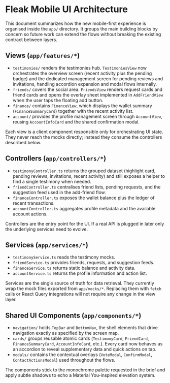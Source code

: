# Fleak Mobile UI Architecture

This document summarizes how the new mobile-first experience is organised inside the `app/` directory. It groups the main building blocks by concern so future work can extend the flows without breaking the existing contract between layers.

## Views (`app/features/*`)
- `testimonies/` renders the testimonies hub. `TestimoniesView` now orchestrates the overview screen (recent activity plus the pending badge) and the dedicated management screen for pending reviews and invitations, handling accordion expansion and modal flows internally.
- `friends/` covers the social area. `FriendsView` renders request cards and friend cards and opens the overlay sheet implemented in `AddFriendView` when the user taps the floating add button.
- `finance/` contains `FinanceView`, which displays the wallet summary (`FinanceSummaryCard`) together with the recent activity list.
- `account/` provides the profile management screen through `AccountView`, reusing `AccountInfoCard` and the shared confirmation modal.

Each view is a client component responsible only for orchestrating UI state. They never reach the mocks directly; instead they consume the controllers described below.

## Controllers (`app/controllers/*`)
- `testimonyController.ts` returns the grouped dataset (highlight card, pending reviews, invitations, recent activity) and still exposes a helper to find a single testimony when needed.
- `friendController.ts` centralises friend lists, pending requests, and the suggestion feed used in the add-friend flow.
- `financeController.ts` exposes the wallet balance plus the ledger of recent transactions.
- `accountController.ts` aggregates profile metadata and the available account actions.

Controllers are the entry point for the UI. If a real API is plugged in later only the underlying services need to evolve.

## Services (`app/services/*`)
- `testimonyService.ts` reads the testimony mocks.
- `friendService.ts` provides friends, requests, and suggestion feeds.
- `financeService.ts` returns static balance and activity data.
- `accountService.ts` returns the profile information and action list.

Services are the single source of truth for data retrieval. They currently wrap the mock files exported from `app/mocks/*`. Replacing them with `fetch` calls or React Query integrations will not require any change in the view layer.

## Shared UI Components (`app/components/*`)
- `navigation/` holds `TopBar` and `BottomNav`, the shell elements that drive navigation exactly as specified by the screen map.
- `cards/` groups reusable atomic cards (`TestimonyCard`, `FriendCard`, `FinanceSummaryCard`, `AccountInfoCard`, etc.). Every card now behaves as an accordion to reveal supplementary data and quick actions on tap.
- `modals/` contains the contextual overlays (`VoteModal`, `ConfirmModal`, `ContactActionsModal`) used throughout the flows.

The components stick to the monochrome palette requested in the brief and apply subtle shadows to echo a Material You-inspired elevation system.
